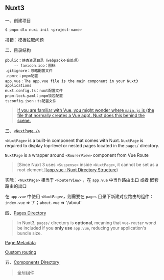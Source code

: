 ## Nuxt3

一、创建项目

```sh
$ pnpm dlx nuxi init <project-name>
```

报错：模板拉取问题



二、目录结构

```
pbulic：静态资源目录（webpack不会处理）
	-- favicon.ico：图标
.gitignore：忽略配置文件
.npmrc：pnpm配置
app.vue：The app.vue file is the main component in your Nuxt3 applications
nuxt.config.ts：nuxt配置文件
pnpm-lock.yaml：pnpm锁包配置
tsconfig.json：ts配置文件
```

> [If you are familiar with Vue, you might wonder where `main.js` is (the file that normally creates a Vue app). Nuxt does this behind the scene.](https://nuxt.com/docs/getting-started/views#appvue)



三、[`<NuxtPage />`](https://nuxt.com/docs/api/components/nuxt-page)

`<NuxtPage>` is a built-in component that comes with Nuxt. `NuxtPage` is required to display top-level or nested pages located in the `pages/` directory.

`NuxtPage` is a wrapper around `<RourerView>` component from Vue Route

> [Since Nuxt 3 uses `<Suspense>` inside `<NuxtPage>`, it cannot be set as a root element.]([app.vue · Nuxt Directory Structure](https://nuxt.com/docs/guide/directory-structure/app#usage-with-pages))

实际：`<NuxtPage>` 相当于 `<RouterView>` ，在 `app.vue` 中当作路由出口 或者 嵌套路由的出口

在 `app.vue` 中使用 `<NuxtPage>`，则需要在 `pages` 目录下新建对应路由的组件：`index.vue` => '/'；`about.vue` => '/about'



四、[Pages Directory](https://nuxt.com/docs/guide/directory-structure/pages)

> In Nuxt3, `pages/` directory is **optional**, meaning that `vue-router` won;t be included if you **only use** `app.vue`, reducing your application's bundle size.



[Page Metadata](https://nuxt.com/docs/guide/directory-structure/pages#page-metadata)

[Custom routing](https://nuxt.com/docs/guide/going-further/custom-routing#router-options)



五、[Components Directory](https://nuxt.com/docs/guide/directory-structure/components)

> 全局组件